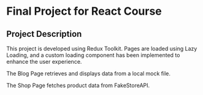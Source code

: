 # Final Project for React Course

## Project Description

This project is developed using Redux Toolkit. Pages are loaded using Lazy Loading, and a custom loading component has been implemented to enhance the user experience.

The Blog Page retrieves and displays data from a local mock file.

The Shop Page fetches product data from FakeStoreAPI.
